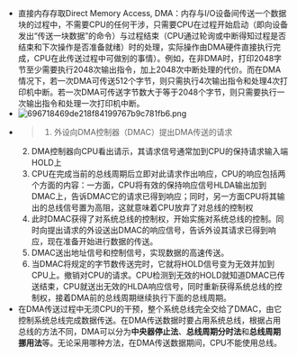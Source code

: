 - 直接内存存取Direct Memory Access, DMA：内存与I/O设备间传送一个数据块的过程中，不需要CPU的任何干涉，只需要CPU在过程开始启动（即向设备发出“传送一块数据”的命令）与过程结束（CPU通过轮询或中断得知过程是否结束和下次操作是否准备就绪）时的处理，实际操作由DMA硬件直接执行完成，CPU在此传送过程中可做别的事情）。例如，在非DMA时，打印2048字节至少需要执行2048次输出指令，加上2048次中断处理的代价。而在DMA情况下，若一次DMA可传送512个字节，则只需执行4次输出指令和处理4次打印机中断。若一次DMA可传送字节数大于等于2048个字节，则只需要执行一次输出指令和处理一次打印机中断。
- ![696718469de218f84199767b9c781fb6.png](https://img.mhugh.net/typora/62b74b5fa87145babdd21f7b7d089f54.png)
- > 1. 外设向DMA控制器（DMAC）提出DMA传送的请求
  2. DMA控制器向CPU看出请示，其请求信号通常加到CPU的保持请求输入端HOLD上
  3. CPU在完成当前的总线周期后立即对此请求作出响应，CPU的响应包括两个方面的内容：一方面，CPU将有效的保持响应信号HLDA输出加到DMAC上，告诉DMAC它的请求已得到响应；同时，另一方面CPU将其输出的总线信号置为高阻，这就意味着CPU放弃了对总线的控制权
  4. 此时DMAC获得了对系统总线的控制权，开始实施对系统总线的控制。同时向提出请求的外设送出DMAC的响应信号，告诉外设其请求已得到响应，现在准备开始进行数据的传送。
  5. DMAC送出地址信号和控制信号，实现数据的高速传送。
  6. 当DMAC将规定的字节数传送完时，它就将HOLD信号变为无效并加到CPU上。撤销对CPU的请求。CPU检测到无效的HOLD就知道DMAC已传送结束，CPU就送出无效的HLDA响应信号，同时重新获得系统总线的控制权，接着DMA前的总线周期继续执行下面的总线周期。
- 在DMA传送过程中无须CPU的干预，整个系统总线完全交给了DMAC，由它控制系统总线完成数据传送。在DMA传送数据时要占用系统总线，根据占用总线的方法不同，DMA可以分为**中央器停止法**、**总线周期分时法**和**总线周期挪用法**等。无论采用哪种方法，在DMA传送数据期间，CPU不能使用总线。